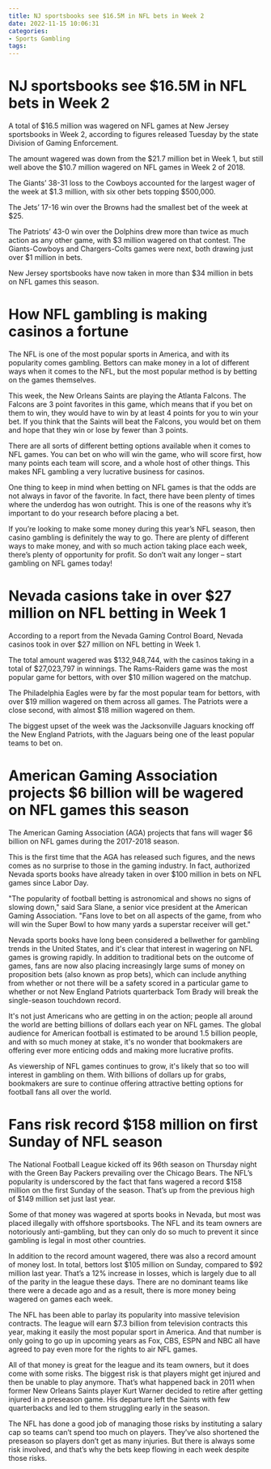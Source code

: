 ```yaml
---
title: NJ sportsbooks see $16.5M in NFL bets in Week 2
date: 2022-11-15 10:06:31
categories:
- Sports Gambling
tags:
---
```



#  NJ sportsbooks see $16.5M in NFL bets in Week 2

A total of $16.5 million was wagered on NFL games at New Jersey sportsbooks in Week 2, according to figures released Tuesday by the state Division of Gaming Enforcement.

The amount wagered was down from the $21.7 million bet in Week 1, but still well above the $10.7 million wagered on NFL games in Week 2 of 2018.

The Giants’ 38-31 loss to the Cowboys accounted for the largest wager of the week at $1.3 million, with six other bets topping $500,000.

The Jets’ 17-16 win over the Browns had the smallest bet of the week at $25.

The Patriots’ 43-0 win over the Dolphins drew more than twice as much action as any other game, with $3 million wagered on that contest. The Giants-Cowboys and Chargers-Colts games were next, both drawing just over $1 million in bets.

New Jersey sportsbooks have now taken in more than $34 million in bets on NFL games this season.

#  How NFL gambling is making casinos a fortune

The NFL is one of the most popular sports in America, and with its popularity comes gambling. Bettors can make money in a lot of different ways when it comes to the NFL, but the most popular method is by betting on the games themselves.

This week, the New Orleans Saints are playing the Atlanta Falcons. The Falcons are 3 point favorites in this game, which means that if you bet on them to win, they would have to win by at least 4 points for you to win your bet. If you think that the Saints will beat the Falcons, you would bet on them and hope that they win or lose by fewer than 3 points.

There are all sorts of different betting options available when it comes to NFL games. You can bet on who will win the game, who will score first, how many points each team will score, and a whole host of other things. This makes NFL gambling a very lucrative business for casinos.

One thing to keep in mind when betting on NFL games is that the odds are not always in favor of the favorite. In fact, there have been plenty of times where the underdog has won outright. This is one of the reasons why it’s important to do your research before placing a bet.

If you’re looking to make some money during this year’s NFL season, then casino gambling is definitely the way to go. There are plenty of different ways to make money, and with so much action taking place each week, there’s plenty of opportunity for profit. So don’t wait any longer – start gambling on NFL games today!

#  Nevada casions take in over $27 million on NFL betting in Week 1

According to a report from the Nevada Gaming Control Board, Nevada casinos took in over $27 million on NFL betting in Week 1.

The total amount wagered was $132,948,744, with the casinos taking in a total of $27,023,797 in winnings. The Rams-Raiders game was the most popular game for bettors, with over $10 million wagered on the matchup.

The Philadelphia Eagles were by far the most popular team for bettors, with over $19 million wagered on them across all games. The Patriots were a close second, with almost $18 million wagered on them.

The biggest upset of the week was the Jacksonville Jaguars knocking off the New England Patriots, with the Jaguars being one of the least popular teams to bet on.

#  American Gaming Association projects $6 billion will be wagered on NFL games this season

The American Gaming Association (AGA) projects that fans will wager $6 billion on NFL games during the 2017-2018 season.

This is the first time that the AGA has released such figures, and the news comes as no surprise to those in the gaming industry. In fact, authorized Nevada sports books have already taken in over $100 million in bets on NFL games since Labor Day.

"The popularity of football betting is astronomical and shows no signs of slowing down," said Sara Slane, a senior vice president at the American Gaming Association. "Fans love to bet on all aspects of the game, from who will win the Super Bowl to how many yards a superstar receiver will get."

Nevada sports books have long been considered a bellwether for gambling trends in the United States, and it's clear that interest in wagering on NFL games is growing rapidly. In addition to traditional bets on the outcome of games, fans are now also placing increasingly large sums of money on proposition bets (also known as prop bets), which can include anything from whether or not there will be a safety scored in a particular game to whether or not New England Patriots quarterback Tom Brady will break the single-season touchdown record.

It's not just Americans who are getting in on the action; people all around the world are betting billions of dollars each year on NFL games. The global audience for American football is estimated to be around 1.5 billion people, and with so much money at stake, it's no wonder that bookmakers are offering ever more enticing odds and making more lucrative profits.

As viewership of NFL games continues to grow, it's likely that so too will interest in gambling on them. With billions of dollars up for grabs, bookmakers are sure to continue offering attractive betting options for football fans all over the world.

#  Fans risk record $158 million on first Sunday of NFL season

The National Football League kicked off its 96th season on Thursday night with the Green Bay Packers prevailing over the Chicago Bears. The NFL’s popularity is underscored by the fact that fans wagered a record $158 million on the first Sunday of the season. That’s up from the previous high of $149 million set just last year.

Some of that money was wagered at sports books in Nevada, but most was placed illegally with offshore sportsbooks. The NFL and its team owners are notoriously anti-gambling, but they can only do so much to prevent it since gambling is legal in most other countries.

In addition to the record amount wagered, there was also a record amount of money lost. In total, bettors lost $105 million on Sunday, compared to $92 million last year. That’s a 12% increase in losses, which is largely due to all of the parity in the league these days. There are no dominant teams like there were a decade ago and as a result, there is more money being wagered on games each week.

The NFL has been able to parlay its popularity into massive television contracts. The league will earn $7.3 billion from television contracts this year, making it easily the most popular sport in America. And that number is only going to go up in upcoming years as Fox, CBS, ESPN and NBC all have agreed to pay even more for the rights to air NFL games.

All of that money is great for the league and its team owners, but it does come with some risks. The biggest risk is that players might get injured and then be unable to play anymore. That’s what happened back in 2011 when former New Orleans Saints player Kurt Warner decided to retire after getting injured in a preseason game. His departure left the Saints with few quarterbacks and led to them struggling early in the season.

The NFL has done a good job of managing those risks by instituting a salary cap so teams can’t spend too much on players. They’ve also shortened the preseason so players don’t get as many injuries. But there is always some risk involved, and that’s why the bets keep flowing in each week despite those risks.